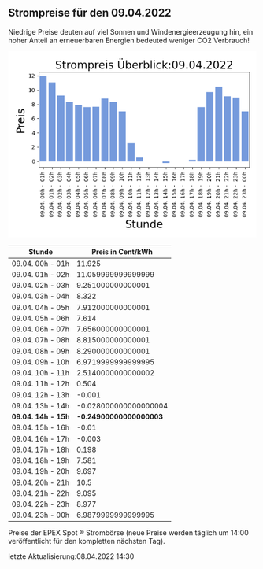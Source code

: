 
## Strompreise für den 09.04.2022

Niedrige Preise deuten auf viel Sonnen und Windenergieerzeugung hin, ein hoher Anteil an erneuerbaren Energien bedeuted weniger CO2 Verbrauch!

![Strompreis übersicht](imgs/strompreis_uebersicht.png)

| Stunde | Preis in Cent/kWh |
|---|---|
| 09.04. 00h -  01h | 11.925 | 
| 09.04. 01h -  02h | 11.059999999999999 | 
| 09.04. 02h -  03h | 9.251000000000001 | 
| 09.04. 03h -  04h | 8.322 | 
| 09.04. 04h -  05h | 7.912000000000001 | 
| 09.04. 05h -  06h | 7.614 | 
| 09.04. 06h -  07h | 7.656000000000001 | 
| 09.04. 07h -  08h | 8.815000000000001 | 
| 09.04. 08h -  09h | 8.290000000000001 | 
| 09.04. 09h -  10h | 6.9719999999999995 | 
| 09.04. 10h -  11h | 2.5140000000000002 | 
| 09.04. 11h -  12h | 0.504 | 
| 09.04. 12h -  13h | -0.001 | 
| 09.04. 13h -  14h | -0.028000000000000004 | 
| **09.04. 14h -  15h** | **-0.24900000000000003** | 
| 09.04. 15h -  16h | -0.01 | 
| 09.04. 16h -  17h | -0.003 | 
| 09.04. 17h -  18h | 0.198 | 
| 09.04. 18h -  19h | 7.581 | 
| 09.04. 19h -  20h | 9.697 | 
| 09.04. 20h -  21h | 10.5 | 
| 09.04. 21h -  22h | 9.095 | 
| 09.04. 22h -  23h | 8.977 | 
| 09.04. 23h -  00h | 6.9879999999999995 | 

Preise der EPEX Spot ® Strombörse (neue Preise werden täglich um 14:00 veröffentlicht für den kompletten nächsten Tag).

letzte Aktualisierung:08.04.2022 14:30